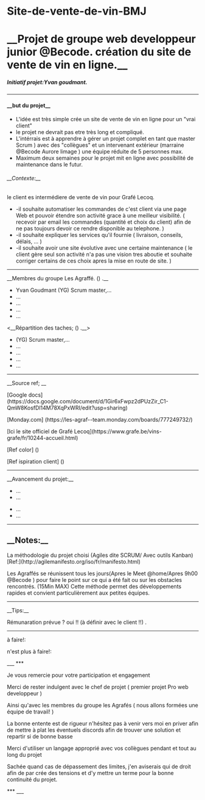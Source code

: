 # Site-de-vente-de-vin-BMJ

<h1>__Projet de groupe web developpeur junior @Becode. création du site de vente de vin en ligne.__</h1>


<h5>Initiatif projet:Yvan goudmant.</h5>

___

<h4> __but du projet__ </h4>
  
  <ul>
    <li>L'idée est très simple crée un site de vente de vin en ligne pour un "vrai client"</li>
    <li>le projet ne devrait pas etre très long et compliqué.</li>
    <li>L'intérrais est à apprendre à gérer un projet complet en tant que master Scrum ) avec des "collègues" et un intervenant extérieur (marraine @Becode Aurore      limage ) une équipe réduite de 5 personnes max.</li>
    <li>Maximum deux semaines pour le projet mit en ligne avec possibilité de maintenance dans le futur.</li>
  </ul>


<h6>__Contexte:__</h6>
  
  <p>le client es intermédiere de vente de vin pour Grafé Lecoq.</p>
  <ul>
    <li>-il souhaite automatiser les commandes de c'est client via une page Web et pouvoir étendre son activité grace à une meilleur visibilité.
    ( recevoir par email les commandes (quantité et choix du client)  afin de ne pas toujours devoir ce rendre disponible au telephone. ) 
    </li>
    <li>-il souhaite expliquer les services qu'il fournie ( livraison, conseils, délais, ... ) 
    </li>
    <li>-il souhaite avoir une site évolutive avec une certaine maintenance 
    ( le client gère seul son activité n'a pas une vision tres aboutie et souhaite corriger certains de ces choix apres la mise en route de site. ) 
    </li> 
  </ul>
  
___
  


<p>__Membres du groupe Les Agraffé. () .__</p>

  <ul>
    <li>Yvan Goudmant (YG) Scrum master,...</li>
    <li>...</li>
    <li>...</li>
    <li>...</li>
    <li>...</li>
  </ul>
  
  
  
<p><__Répartition des taches; () .__><p>
  
  <ul>
    <li>(YG) Scrum master,...</li>
    <li>...</li>
    <li>...</li>
    <li>...</li>
    <li>...</li>
  </ul>
  
___

<p>__Source ref; __</p>


<p>[Google docs] (https://docs.google.com/document/d/1Gir6xFwpz2dPUzZir_C1-QmW8KosfDl14M78XqPxWRI/edit?usp=sharing)</p>
<p>[Monday.com] (https://les-agraf--team.monday.com/boards/777249732/)</p>
<p>[Ici le site officiel de Grafé Lecoq](https://www.grafe.be/vins-grafe/fr/10244-accueil.html)</p>
<p>[Ref color] ()</p>
<p>[Ref ispiration client] () </p>






___


  
<p>__Avancement du projet:__</p>

  <ul Day One >
    <li>...</li>
    <li>...</li>
  </ul>
  
  <ul Day two>
    <li>...</li>
    <li>...</li>
  </ul>
  
  

  

  




___

<h2>__Notes:__</h2>

  <p>La méthodologie du projet choisi (Agiles dite SCRUM/ Avec outils Kanban)
  [Ref:](http://agilemanifesto.org/iso/fr/manifesto.html)</p>
  <p> Les Agraffés se réunissent tous les jours(Apres le Meet @home/Apres 9h00 @Becode ) pour faire le point sur ce qui a été fait ou sur les obstacles rencontrés. (15Min MAX) Cette méthode permet des développements rapides et convient particulièrement aux petites équipes.</p>
  
  
___

<p>__Tips:__</p>

  <p> Rémunaration prévue ? oui !! (à définir avec le client !!) .</p>
  
___

<p>à faire!: </p>

<p>n'est plus à faire!:</p>
___
***
<p>Je vous remercie pour votre participation et engagement</p> 

<p>Merci de rester indulgent avec le chef de projet ( premier projet Pro web developpeur )</p>
<p>Ainsi qu'avec les membres du groupe les Agrafés ( nous allons formées une équipe de travail! )</p>
  <p>La bonne entente est de rigueur n'hésitez pas à venir vers moi en priver afin de mettre à plat les éventuels discords afin de trouver une solution et repartir si de bonne basse</p>
  <p> Merci d'utiliser un langage approprié avec vos collègues pendant et tout au long du projet</p>
  <p>Sachée quand cas de dépassement des limites, j'en aviserais qui de droit afin de par crée des tensions et d'y mettre un terme pour la bonne continuité du projet.</p>
***
  ___
  
  


  

